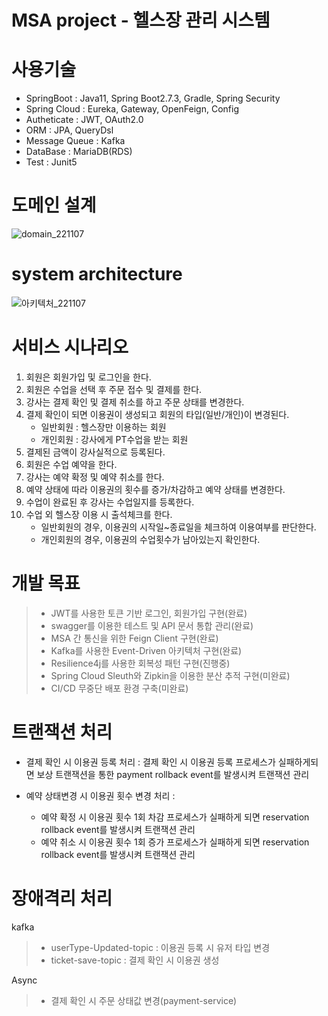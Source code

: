 # MSA project - 헬스장 관리 시스템

# 사용기술
 - SpringBoot : Java11, Spring Boot2.7.3, Gradle, Spring Security
 - Spring Cloud : Eureka, Gateway, OpenFeign, Config
 - Autheticate : JWT, OAuth2.0
 - ORM : JPA, QueryDsl
 - Message Queue : Kafka
 - DataBase : MariaDB(RDS)
 - Test : Junit5
 
# 도메인 설계
![domain_221107](https://user-images.githubusercontent.com/103932247/200183600-0ee2917c-0caa-4802-883a-3aa281cf6478.png)

# system architecture
![아키텍처_221107](https://user-images.githubusercontent.com/103932247/200183732-4f5070ce-300a-44f5-8213-ae65f23e62aa.PNG)

# 서비스 시나리오
1. 회원은 회원가입 및 로그인을 한다.
2. 회원은 수업을 선택 후 주문 접수 및 결제를 한다.
3. 강사는 결제 확인 및 결제 취소를 하고 주문 상태를 변경한다.
4. 결제 확인이 되면 이용권이 생성되고 회원의 타입(일반/개인)이 변경된다.
   - 일반회원 : 헬스장만 이용하는 회원
   - 개인회원 : 강사에게 PT수업을 받는 회원
5. 결제된 금액이 강사실적으로 등록된다.
6. 회원은 수업 예약을 한다.
7. 강사는 예약 확정 및 예약 취소를 한다.
8. 예약 상태에 따라 이용권의 횟수를 증가/차감하고 예약 상태를 변경한다.
9. 수업이 완료된 후 강사는 수업일지를 등록한다. 
10. 수업 외 헬스장 이용 시 출석체크를 한다.
    - 일반회원의 경우, 이용권의 시작일~종료일을 체크하여 이용여부를 판단한다.
    - 개인회원의 경우, 이용권의 수업횟수가 남아있는지 확인한다.

# 개발 목표
> - JWT를 사용한 토큰 기반 로그인, 회원가입 구현(완료)
> - swagger를 이용한 테스트 및 API 문서 통합 관리(완료)
> - MSA 간 통신을 위한 Feign Client 구현(완료)
> - Kafka를 사용한 Event-Driven 아키텍처 구현(완료)
> - Resilience4j를 사용한 회복성 패턴 구현(진행중)
> - Spring Cloud Sleuth와 Zipkin을 이용한 분산 추적 구현(미완료)
> - CI/CD 무중단 배포 환경 구축(미완료)


# 트랜잭션 처리
* 결제 확인 시 이용권 등록 처리 : 결제 확인 시 이용권 등록 프로세스가 실패하게되면 보상 트랜잭션을 통한 payment rollback event를 발생시켜 트랜잭션 관리
          
* 예약 상태변경 시 이용권 횟수 변경 처리 :
  - 예약 확정 시 이용권 횟수 1회 차감 프로세스가 실패하게 되면 reservation rollback event를 발생시켜 트랜잭션 관리
  - 예약 취소 시 이용권 횟수 1회 증가 프로세스가 실패하게 되면 reservation rollback event를 발생시켜 트랜잭션 관리

# 장애격리 처리
 kafka
> - userType-Updated-topic : 이용권 등록 시 유저 타입 변경
> - ticket-save-topic : 결제 확인 시 이용권 생성

 Async
> - 결제 확인 시 주문 상태값 변경(payment-service)


 
 
